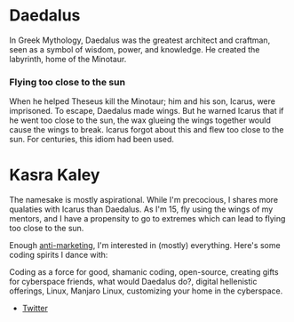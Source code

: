 # Daedalus
In Greek Mythology, Daedalus was the greatest architect and craftman, seen as a symbol of wisdom, power, and knowledge. He created the labyrinth, home of the Minotaur. 
### Flying too close to the sun
When he helped Theseus kill the Minotaur; him and his son, Icarus, were imprisoned. To escape, Daedalus made wings. But he warned Icarus that if he went too close to the sun, the wax glueing the wings together would cause the wings to break. Icarus forgot about this and flew too close to the sun. For centuries, this idiom had been used.

# Kasra Kaley
The namesake is mostly aspirational. While I'm precocious, I shares more qualaties with Icarus than Daedalus. As I'm 15, fly using the wings of my mentors, and I have a propensity to go to extremes which can lead to flying too close to the sun.

Enough [anti-marketing](https://notes.andymatuschak.org/z4bK6LaSBRetDzuYkeCs3A8mJ8DufTbK4o6FS), I'm interested in (mostly) everything. Here's some coding spirits I dance with:

Coding as a force for good, shamanic coding, open-source, creating gifts for cyberspace friends, what would Daedalus do?, digital hellenistic offerings, Linux, Manjaro Linux, customizing your home in the cyberspace.

- [Twitter](https://twitter.com/kasrakaley)
